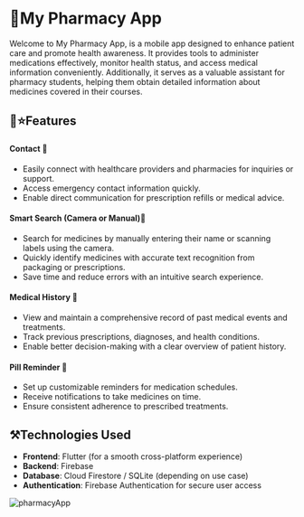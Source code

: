  # 📱My Pharmacy App
Welcome to My Pharmacy App, is a mobile app designed to enhance patient care and promote health awareness. It provides tools to administer medications effectively, monitor health status, and access medical information conveniently. Additionally, it serves as a valuable assistant for pharmacy students, helping them obtain detailed information about medicines covered in their courses.

## 🚀⭐Features

#### Contact  📩
- Easily connect with healthcare providers and pharmacies for inquiries or support.  
- Access emergency contact information quickly.  
- Enable direct communication for prescription refills or medical advice.  


#### Smart Search (Camera or Manual)🔎
- Search for medicines by manually entering their name or scanning labels using the camera.  
- Quickly identify medicines with accurate text recognition from packaging or prescriptions.  
- Save time and reduce errors with an intuitive search experience.  

#### Medical History 📄
- View and maintain a comprehensive record of past medical events and treatments.
- Track previous prescriptions, diagnoses, and health conditions.
- Enable better decision-making with a clear overview of patient history.
#### Pill Reminder 🔔
- Set up customizable reminders for medication schedules.  
- Receive notifications to take medicines on time.  
- Ensure consistent adherence to prescribed treatments.  

## ⚒Technologies Used

- **Frontend**: Flutter (for a smooth cross-platform experience)
- **Backend**: Firebase 
- **Database**: Cloud Firestore / SQLite (depending on use case)
- **Authentication**: Firebase Authentication for secure user access



![pharmacyApp](https://github.com/user-attachments/assets/ec04fbc2-cdfe-4e77-9cb4-872add9b67da)

